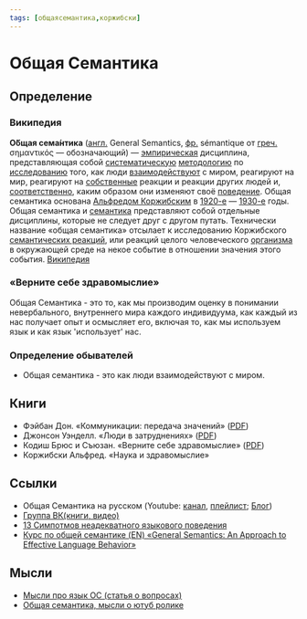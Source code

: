 ```yaml
---
tags: [общаясемантика,коржибски]
---
```

# Общая Семантика

## Определение

### Википедия

**О́бщая сема́нтика** ([англ.](https://ru.wikipedia.org/wiki/%D0%90%D0%BD%D0%B3%D0%BB%D0%B8%D0%B9%D1%81%D0%BA%D0%B8%D0%B9_%D1%8F%D0%B7%D1%8B%D0%BA "Английский язык") General Semantics, [фр.](https://ru.wikipedia.org/wiki/%D0%A4%D1%80%D0%B0%D0%BD%D1%86%D1%83%D0%B7%D1%81%D0%BA%D0%B8%D0%B9_%D1%8F%D0%B7%D1%8B%D0%BA "Французский язык") sémantique от [греч.](https://ru.wikipedia.org/wiki/%D0%93%D1%80%D0%B5%D1%87%D0%B5%D1%81%D0%BA%D0%B8%D0%B9_%D1%8F%D0%B7%D1%8B%D0%BA "Греческий язык") σημαντικός — обозначающий) — [эмпирическая](https://ru.wikipedia.org/wiki/%D0%AD%D0%BC%D0%BF%D0%B8%D1%80%D0%B8%D0%B7%D0%BC "Эмпиризм") дисциплина, представляющая собой [систематическую](https://ru.wikipedia.org/wiki/%D0%A1%D0%B8%D1%81%D1%82%D0%B5%D0%BC%D0%B0 "Система") [методологию](https://ru.wikipedia.org/wiki/%D0%9C%D0%B5%D1%82%D0%BE%D0%B4%D0%BE%D0%BB%D0%BE%D0%B3%D0%B8%D1%8F "Методология") по [исследованию](https://ru.wikipedia.org/wiki/%D0%98%D1%81%D1%81%D0%BB%D0%B5%D0%B4%D0%BE%D0%B2%D0%B0%D0%BD%D0%B8%D0%B5 "Исследование") того, как люди [взаимодействуют](https://ru.wikipedia.org/wiki/%D0%92%D0%B7%D0%B0%D0%B8%D0%BC%D0%BE%D0%B4%D0%B5%D0%B9%D1%81%D1%82%D0%B2%D0%B8%D0%B5 "Взаимодействие") с миром, реагируют на мир, реагируют на [собственные](https://ru.wikipedia.org/wiki/%D0%A1%D0%BE%D0%B1%D1%81%D1%82%D0%B2%D0%B5%D0%BD%D0%BD%D0%BE%D1%81%D1%82%D1%8C "Собственность") реакции и реакции других людей и, [соответственно](https://ru.wikipedia.org/wiki/%D0%A1%D0%BE%D0%BE%D1%82%D0%B2%D0%B5%D1%82%D1%81%D1%82%D0%B2%D0%B8%D0%B5 "Соответствие"), каким образом они изменяют своё [поведение](https://ru.wikipedia.org/wiki/%D0%9F%D0%BE%D0%B2%D0%B5%D0%B4%D0%B5%D0%BD%D0%B8%D0%B5 "Поведение"). Общая семантика основана [Альфредом Коржибским](https://ru.wikipedia.org/wiki/%D0%9A%D0%BE%D1%80%D0%B6%D0%B8%D0%B1%D1%81%D0%BA%D0%B8,_%D0%90%D0%BB%D1%8C%D1%84%D1%80%D0%B5%D0%B4 "Коржибски, Альфред") в [1920-е](https://ru.wikipedia.org/wiki/1920-%D0%B5 "1920-е") — [1930-е](https://ru.wikipedia.org/wiki/1930-%D0%B5 "1930-е") годы. Общая семантика и [семантика](https://ru.wikipedia.org/wiki/%D0%A1%D0%B5%D0%BC%D0%B0%D0%BD%D1%82%D0%B8%D0%BA%D0%B0 "Семантика") представляют собой отдельные дисциплины, которые не следует друг с другом путать. Технически название «общая семантика» отсылает к исследованию Коржибского [семантических реакций](https://ru.wikipedia.org/w/index.php?title=%D0%A1%D0%B5%D0%BC%D0%B0%D0%BD%D1%82%D0%B8%D1%87%D0%B5%D1%81%D0%BA%D0%B0%D1%8F_%D1%80%D0%B5%D0%B0%D0%BA%D1%86%D0%B8%D1%8F&action=edit&redlink=1 "Семантическая реакция (страница отсутствует)"), или реакций целого человеческого [организма](https://ru.wikipedia.org/wiki/%D0%9E%D1%80%D0%B3%D0%B0%D0%BD%D0%B8%D0%B7%D0%BC "Организм") в окружающей среде на некое событие в отношении значения этого события. [Википедия](https://ru.wikipedia.org/wiki/%D0%9E%D0%B1%D1%89%D0%B0%D1%8F_%D1%81%D0%B5%D0%BC%D0%B0%D0%BD%D1%82%D0%B8%D0%BA%D0%B0)

### «Верните себе здравомыслие»

Общая Семантика - это то, как мы производим оценку в понимании невербального, внутреннего мира каждого индивидуума, как каждый из нас получает опыт и осмысляет его, включая то, как мы используем язык и как язык 'использует' нас.

### Определение обывателей

- Общая семантика - это как люди взаимодействуют с миром.

## Книги

* Фэйбан Дон. «Коммуникации: передача значений» ([PDF](https://drive.google.com/file/d/1__uAKVZ8Lv_wPrKguQBMWZfDI_cKX77f/view?usp=sharing))
* Джонсон Уэнделл. «Люди в затруднениях» ([PDF](https://drive.google.com/file/d/10BVzxFysNRkR2yUE54nmBy0ElcGeW8i6/view?usp=sharing))
* Кодиш Брюс и Съюзан. «Верните себе здравомыслие» ([PDF](https://drive.google.com/file/d/1i_DYGs0w6uoGtKbvlMYtedRqWvOh0LeE/view?usp=sharing))
* Коржибски Альфред. «Наука и здравомыслие»

## Ссылки

* Общая Семантика на русском (Youtube: [канал](https://www.youtube.com/c/%D0%9E%D0%B1%D1%89%D0%B0%D1%8F%D0%A1%D0%B5%D0%BC%D0%B0%D0%BD%D1%82%D0%B8%D0%BA%D0%B0%D0%BD%D0%B0%D1%80%D1%83%D1%81%D1%81%D0%BA%D0%BE%D0%BC), [плейлист](https://www.youtube.com/playlist?list=PLGafSa9Sy2TbuK47kg8on8KWs9_04UL9m); [Блог](https://gs-rus.blogspot.com/))
* [Группа ВК(книги, видео)](https://vk.com/generalsemantics)
* [13 Симпотмов неадекватного языкового поведения](13%20%D0%A1%D0%B8%D0%BC%D0%BF%D0%BE%D1%82%D0%BC%D0%BE%D0%B2%20%D0%BD%D0%B5%D0%B0%D0%B4%D0%B5%D0%BA%D0%B2%D0%B0%D1%82%D0%BD%D0%BE%D0%B3%D0%BE%20%D1%8F%D0%B7%D1%8B%D0%BA%D0%BE%D0%B2%D0%BE%D0%B3%D0%BE%20%D0%BF%D0%BE%D0%B2%D0%B5%D0%B4%D0%B5%D0%BD%D0%B8%D1%8F.md)
* [Курс по общей семантике (EN) «General Semantics: An Approach to Effective Language Behavior»](https://learn.canvas.net/courses/191)

## Мысли

- [Мысли про язык ОС (статья о вопросах)](%D0%9C%D1%8B%D1%81%D0%BB%D0%B8%20%D0%BF%D1%80%D0%BE%20%D1%8F%D0%B7%D1%8B%D0%BA%20%D0%9E%D0%A1%20(%D1%81%D1%82%D0%B0%D1%82%D1%8C%D1%8F%20%D0%BE%20%D0%B2%D0%BE%D0%BF%D1%80%D0%BE%D1%81%D0%B0%D1%85).md)
- [Общая семантика, мысли о ютуб ролике](%D0%9E%D0%B1%D1%89%D0%B0%D1%8F%20%D1%81%D0%B5%D0%BC%D0%B0%D0%BD%D1%82%D0%B8%D0%BA%D0%B0,%20%D0%BC%D1%8B%D1%81%D0%BB%D0%B8%20%D0%BE%20%D1%8E%D1%82%D1%83%D0%B1%20%D1%80%D0%BE%D0%BB%D0%B8%D0%BA%D0%B5.md)